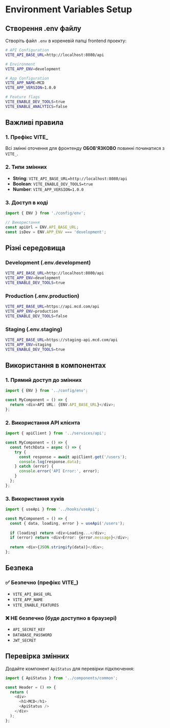 # Environment Variables Setup

## Створення .env файлу

Створіть файл `.env` в кореневій папці frontend проекту:

```bash
# API Configuration
VITE_API_BASE_URL=http://localhost:8080/api

# Environment
VITE_APP_ENV=development

# App Configuration
VITE_APP_NAME=MCD
VITE_APP_VERSION=1.0.0

# Feature flags
VITE_ENABLE_DEV_TOOLS=true
VITE_ENABLE_ANALYTICS=false
```

## Важливі правила

### 1. Префікс VITE_
Всі змінні оточення для фронтенду **ОБОВ'ЯЗКОВО** повинні починатися з `VITE_`.

### 2. Типи змінних
- **String**: `VITE_API_BASE_URL=http://localhost:8080/api`
- **Boolean**: `VITE_ENABLE_DEV_TOOLS=true`
- **Number**: `VITE_APP_VERSION=1.0.0`

### 3. Доступ в коді
```typescript
import { ENV } from './config/env';

// Використання
const apiUrl = ENV.API_BASE_URL;
const isDev = ENV.APP_ENV === 'development';
```

## Різні середовища

### Development (.env.development)
```bash
VITE_API_BASE_URL=http://localhost:8080/api
VITE_APP_ENV=development
VITE_ENABLE_DEV_TOOLS=true
```

### Production (.env.production)
```bash
VITE_API_BASE_URL=https://api.mcd.com/api
VITE_APP_ENV=production
VITE_ENABLE_DEV_TOOLS=false
```

### Staging (.env.staging)
```bash
VITE_API_BASE_URL=https://staging-api.mcd.com/api
VITE_APP_ENV=staging
VITE_ENABLE_DEV_TOOLS=true
```

## Використання в компонентах

### 1. Прямий доступ до змінних
```typescript
import { ENV } from '../config/env';

const MyComponent = () => {
  return <div>API URL: {ENV.API_BASE_URL}</div>;
};
```

### 2. Використання API клієнта
```typescript
import { apiClient } from '../services/api';

const MyComponent = () => {
  const fetchData = async () => {
    try {
      const response = await apiClient.get('/users');
      console.log(response.data);
    } catch (error) {
      console.error('API Error:', error);
    }
  };
};
```

### 3. Використання хуків
```typescript
import { useApi } from '../hooks/useApi';

const MyComponent = () => {
  const { data, loading, error } = useApi('/users');
  
  if (loading) return <div>Loading...</div>;
  if (error) return <div>Error: {error.message}</div>;
  
  return <div>{JSON.stringify(data)}</div>;
};
```

## Безпека

### ✅ Безпечно (префікс VITE_)
- `VITE_API_BASE_URL`
- `VITE_APP_NAME`
- `VITE_ENABLE_FEATURES`

### ❌ НЕ безпечно (буде доступно в браузері)
- `API_SECRET_KEY`
- `DATABASE_PASSWORD`
- `JWT_SECRET`

## Перевірка змінних

Додайте компонент `ApiStatus` для перевірки підключення:

```typescript
import { ApiStatus } from '../components/common';

const Header = () => {
  return (
    <div>
      <h1>MCD</h1>
      <ApiStatus />
    </div>
  );
};
```
